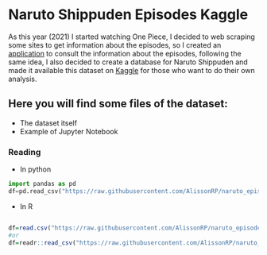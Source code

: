 # Naruto Shippuden Episodes Kaggle
 As this year (2021) I started watching One Piece, I decided to web scraping some sites to get information about the episodes, so I created an [application](https://alissonrp.shinyapps.io/op_beta/) to consult the information about the episodes, following the same idea, I also decided to create a database for Naruto Shippuden and made it available this dataset on [Kaggle](https://www.kaggle.com/alisson987/naruto-shippuden-rate) for those who want to do their own analysis.  
  ## Here you will find some files of the dataset:
  * The dataset itself
  * Example of Jupyter Notebook
 
### Reading
 * In python  
  ``` python
  import pandas as pd 
  df=pd.read_csv("https://raw.githubusercontent.com/AlissonRP/naruto_episodes/main/naruto.csv")
  ``` 
 * In R  

  ``` r
 
  df=read.csv("https://raw.githubusercontent.com/AlissonRP/naruto_episodes/main/naruto.csv")
  #or 
  df=readr::read_csv("https://raw.githubusercontent.com/AlissonRP/naruto_episodes/main/naruto.csv")
  ```
